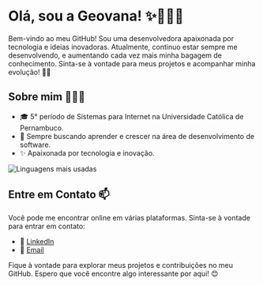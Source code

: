 # Olá, sou a Geovana! ✨👩🏽‍💻
Bem-vindo ao meu GitHub! Sou uma desenvolvedora apaixonada por tecnologia e ideias inovadoras. Atualmente, continuo estar sempre me desenvolvendo, e aumentando cada vez mais minha bagagem de conhecimento. Sinta-se à vontade para meus projetos e acompanhar minha evolução! 🚀💜

## Sobre mim 👩🏽‍💻
- 🎓 5° período de Sistemas para Internet na Universidade Católica de Pernambuco.
- 🌱 Sempre buscando aprender e crescer na área de desenvolvimento de software.
- ✨ Apaixonada por tecnologia e inovação.

<!--[![Estatísticas do GitHub](https://github-readme-stats.vercel.app/api?username=geosantanaa&show_icons=true&theme=dracula&include_all_commits=true&count_private=true)](https://beacons.al/geosantanaa)-->
![Linguagens mais usadas](https://github-readme-stats.vercel.app/api/top-langs/?username=geosantanaa&custom_title=Linguagens%20mais%20usadas&langs_count=10&layout=compact&theme=dracula)



## Entre em Contato 📫
Você pode me encontrar online em várias plataformas. Sinta-se à vontade para entrar em contato:

- 💼 [LinkedIn](https://www.linkedin.com/in/geovana-maria)
- 📧 [Email](geo.maria117@gmail.com)

Fique à vontade para explorar meus projetos e contribuições no meu GitHub. Espero que você encontre algo interessante por aqui! 😊
